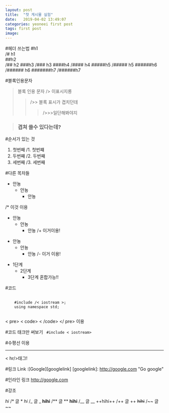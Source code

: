 ```yaml
---
layout: post
title:  "첫 게시물 실험"
date:   2019-04-02 13:49:07
categories: yeoneei first post 
tags: first post
image: 
---
```


#헤더 쓰는법
#h1  <br/>
/# h1  <br/>
##h2  <br/>
/## h2
###h3
/### h3
####h4
/#### h4
#####h5
/##### h5
######h6
/###### h6
#######h7
/######h7

#블록인용문자
> 블록 인용 문자
/> 이표시지롱
>> />> 블록 표시가 겹치던데
>>> />>>일단해봐야지

> ### 겹쳐 쓸수 있다는데?

#순서가 있는 것

1. 첫번째
/1. 첫번쨰
2. 두번쨰
/2. 두번째
3. 세번째
/3. 세번째

#다른 목차들
* 안뇽
  * 안뇽
      * 안뇽

/* 이것 이용

+ 안뇽
  + 안뇽
      + 안뇽
/+ 이거이용!

- 안뇽
  - 안뇽
    - 안뇽
/- 이거 이용!

* 1단계
  + 2단계
    - 3단계 
혼합가능!!

#코드
<pre>
  <code>
    #include /< iostream >;
    using namespace std;
  </code>
</pre>
< pre> < code> < /code> </ pre> 이용

#코드 태크만 써보기
<code>
  #include < iostream>
</code>



#수평선 이용
<hr/>
< hr/>태그!

#링크
Link :[Google][googlelink]
[googlelink]: http://google.com "Go google"

#인라인 링크
<http://google.com>

#강조

*hi*
/* 글 *
_hi_
/_ 글 _
**hihi**
/** 글 **
__hihi__
/__ 글 __
++hihi++
/++ 글 ++
~~hihi~~
/~~ 글 ~~
